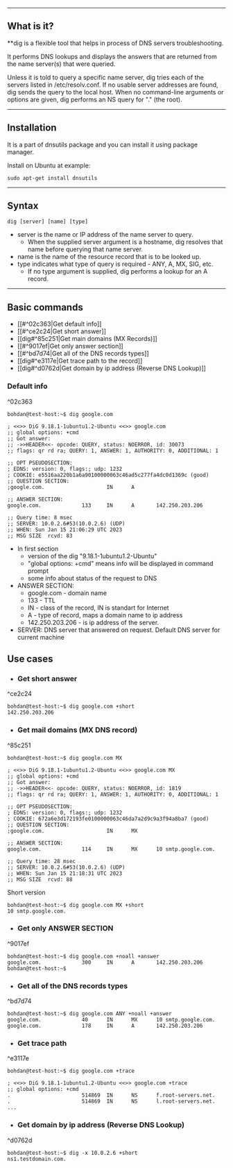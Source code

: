 ***
## What is it? 

**dig is a flexible tool that helps in process of DNS servers troubleshooting.

It performs DNS lookups and displays the answers that are returned from the name server(s)
that  were  queried.

Unless  it  is told to query a specific name server, dig tries each of the servers listed in /etc/resolv.conf. If  no  usable  server  addresses  are found, dig sends the query to the local host. When  no  command-line  arguments or options are given, dig performs an NS query for "." (the root).
***

## Installation

It is a part of dnsutils package and you can install it using package manager.

Install on Ubuntu at example:
```
sudo apt-get install dnsutils
```
---

## Syntax

```
dig [server] [name] [type]
```

- server  is the name or IP address of the name server to query.
	- When the supplied server  argument  is  a hostname, dig resolves that name before querying that name server.
- name   is the name of the resource record that is to be looked up.
-  type    indicates what type of query is required - ANY, A,  MX,  SIG,  etc.
	- If no type argument is supplied, dig performs a lookup for an A record.
***

## Basic commands

- [[#^02c363|Get default info]]
- [[#^ce2c24|Get short answer]]
- [[dig#^85c251|Get main domains (MX Records)]]
- [[#^9017ef|Get only answer section]]
- [[#^bd7d74|Get all of the DNS records types]]
- [[dig#^e3117e|Get trace path to the record]]
- [[dig#^d0762d|Get domain by ip address (Reverse DNS Lookup)]]

### Default info
^02c363
```
bohdan@test-host:~$ dig google.com

; <<>> DiG 9.18.1-1ubuntu1.2-Ubuntu <<>> google.com
;; global options: +cmd
;; Got answer:
;; ->>HEADER<<- opcode: QUERY, status: NOERROR, id: 30073
;; flags: qr rd ra; QUERY: 1, ANSWER: 1, AUTHORITY: 0, ADDITIONAL: 1

;; OPT PSEUDOSECTION:
; EDNS: version: 0, flags:; udp: 1232
; COOKIE: e5516aa220b1a6a90100000063c46ad5c277fa4dc0d1369c (good)
;; QUESTION SECTION:
;google.com.                    IN      A

;; ANSWER SECTION:
google.com.             133     IN      A       142.250.203.206

;; Query time: 8 msec
;; SERVER: 10.0.2.6#53(10.0.2.6) (UDP)
;; WHEN: Sun Jan 15 21:06:29 UTC 2023
;; MSG SIZE  rcvd: 83
```
- In first section
	- version of the dig "9.18.1-1ubuntu1.2-Ubuntu"
	- "global options: +cmd" means info will be displayed in command prompt
	- some info about status of the request to DNS
- ANSWER SECTION:
	- google.com - domain name
	- 133 - TTL 
	- IN - class of the record, IN is standart for Internet
	- A - type of record, maps a domain name to ip address
	- 142.250.203.206 - is ip address of the server.
- SERVER: DNS server that answered on request. Default DNS server for current machine

## Use cases

- ### Get short answer
^ce2c24
```
bohdan@test-host:~$ dig google.com +short
142.250.203.206
```

- ### Get mail domains (MX DNS record)
^85c251
```
bohdan@test-host:~$ dig google.com MX

; <<>> DiG 9.18.1-1ubuntu1.2-Ubuntu <<>> google.com MX
;; global options: +cmd
;; Got answer:
;; ->>HEADER<<- opcode: QUERY, status: NOERROR, id: 1819
;; flags: qr rd ra; QUERY: 1, ANSWER: 1, AUTHORITY: 0, ADDITIONAL: 1

;; OPT PSEUDOSECTION:
; EDNS: version: 0, flags:; udp: 1232
; COOKIE: 672a6e3d172193fe0100000063c46da7a2d9c9a3f94a8ba7 (good)
;; QUESTION SECTION:
;google.com.                    IN      MX

;; ANSWER SECTION:
google.com.             114     IN      MX      10 smtp.google.com.

;; Query time: 28 msec
;; SERVER: 10.0.2.6#53(10.0.2.6) (UDP)
;; WHEN: Sun Jan 15 21:18:31 UTC 2023
;; MSG SIZE  rcvd: 88
```
Short version
```
bohdan@test-host:~$ dig google.com MX +short
10 smtp.google.com.
```

- ### Get only ANSWER SECTION
^9017ef
```
bohdan@test-host:~$ dig google.com +noall +answer
google.com.             300     IN      A       142.250.203.206
bohdan@test-host:~$
```

- ### Get all of the DNS records types
^bd7d74
```
bohdan@test-host:~$ dig google.com ANY +noall +answer
google.com.             40      IN      MX      10 smtp.google.com.
google.com.             178     IN      A       142.250.203.206
```

- ### Get trace path 
^e3117e
```
bohdan@test-host:~$ dig google.com +trace

; <<>> DiG 9.18.1-1ubuntu1.2-Ubuntu <<>> google.com +trace
;; global options: +cmd
.                       514869  IN      NS      f.root-servers.net.
.                       514869  IN      NS      l.root-servers.net.
...
```

- ### Get domain by ip address (Reverse DNS Lookup)
^d0762d
```
bohdan@test-host:~$ dig -x 10.0.2.6 +short
ns1.testdomain.com.
```

